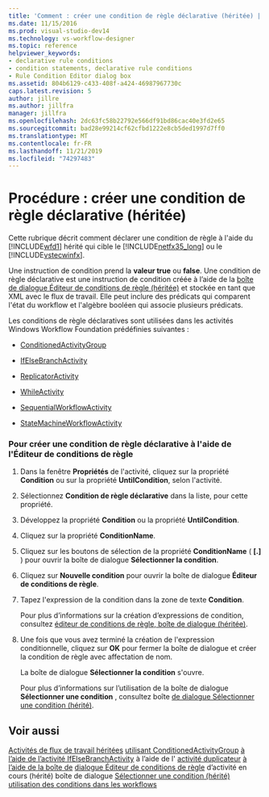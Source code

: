 ```yaml
---
title: 'Comment : créer une condition de règle déclarative (héritée) | Microsoft Docs'
ms.date: 11/15/2016
ms.prod: visual-studio-dev14
ms.technology: vs-workflow-designer
ms.topic: reference
helpviewer_keywords:
- declarative rule conditions
- condition statements, declarative rule conditions
- Rule Condition Editor dialog box
ms.assetid: 804b6129-c433-408f-a424-46987967730c
caps.latest.revision: 5
author: jillre
ms.author: jillfra
manager: jillfra
ms.openlocfilehash: 2dc63fc58b22792e566df91bd86cac40e3fd2e65
ms.sourcegitcommit: bad28e99214cf62cfbd1222e8cb5ded1997d7ff0
ms.translationtype: MT
ms.contentlocale: fr-FR
ms.lasthandoff: 11/21/2019
ms.locfileid: "74297483"
---
```

# <a name="how-to-create-a-declarative-rule-condition-legacy"></a>Procédure : créer une condition de règle déclarative (héritée)
Cette rubrique décrit comment déclarer une condition de règle à l'aide du [!INCLUDE[wfd1](../includes/wfd1-md.md)] hérité qui cible le [!INCLUDE[netfx35_long](../includes/netfx35-long-md.md)] ou le [!INCLUDE[vstecwinfx](../includes/vstecwinfx-md.md)].

 Une instruction de condition prend la **valeur true** ou **false**. Une condition de règle déclarative est une instruction de condition créée à l’aide de la [boîte de dialogue Éditeur de conditions de règle (héritée)](../workflow-designer/rule-condition-editor-dialog-box-legacy.md) et stockée en tant que XML avec le flux de travail. Elle peut inclure des prédicats qui comparent l'état du workflow et l'algèbre booléen qui associe plusieurs prédicats.

 Les conditions de règle déclaratives sont utilisées dans les activités Windows Workflow Foundation prédéfinies suivantes :

- [ConditionedActivityGroup](https://go.microsoft.com/fwlink?LinkID=65017)

- [IfElseBranchActivity](https://go.microsoft.com/fwlink?LinkID=65034)

- [ReplicatorActivity](https://go.microsoft.com/fwlink?LinkID=65039)

- [WhileActivity](https://go.microsoft.com/fwlink?LinkID=65049)

- [SequentialWorkflowActivity](https://go.microsoft.com/fwlink?LinkID=65040)

- [StateMachineWorkflowActivity](https://go.microsoft.com/fwlink?LinkID=65045)

### <a name="to-create-a-declarative-rule-condition-using-the-rule-condition-editor"></a>Pour créer une condition de règle déclarative à l'aide de l'Éditeur de conditions de règle

1. Dans la fenêtre **Propriétés** de l'activité, cliquez sur la propriété **Condition** ou sur la propriété **UntilCondition**, selon l'activité.

2. Sélectionnez **Condition de règle déclarative** dans la liste, pour cette propriété.

3. Développez la propriété **Condition** ou la propriété **UntilCondition**.

4. Cliquez sur la propriété **ConditionName**.

5. Cliquez sur les boutons de sélection de la propriété **ConditionName** ( **[.]** ) pour ouvrir la boîte de dialogue **Sélectionner la condition**.

6. Cliquez sur **Nouvelle condition** pour ouvrir la boîte de dialogue **Éditeur de conditions de règle**.

7. Tapez l'expression de la condition dans la zone de texte **Condition**.

     Pour plus d’informations sur la création d’expressions de condition, consultez [éditeur de conditions de règle, boîte de dialogue (héritée)](../workflow-designer/rule-condition-editor-dialog-box-legacy.md).

8. Une fois que vous avez terminé la création de l'expression conditionnelle, cliquez sur **OK** pour fermer la boîte de dialogue et créer la condition de règle avec affectation de nom.

     La boîte de dialogue **Sélectionner la condition** s'ouvre.

     Pour plus d’informations sur l’utilisation de la boîte de dialogue **Sélectionner une condition** , consultez boîte [de dialogue Sélectionner une condition (hérité)](../workflow-designer/select-condition-dialog-box-legacy.md).

## <a name="see-also"></a>Voir aussi
 [Activités de flux de travail héritées](../workflow-designer/legacy-workflow-activities.md) [utilisant ConditionedActivityGroup](https://go.microsoft.com/fwlink?LinkID=65066) [à l’aide de l’activité IfElseBranchActivity](https://go.microsoft.com/fwlink?LinkID=65075) à l’aide de l' [activité duplicateur](https://go.microsoft.com/fwlink?LinkID=65080) [à l’aide de la boîte de](https://go.microsoft.com/fwlink?LinkID=65091) [dialogue Éditeur de conditions de règle](../workflow-designer/rule-condition-editor-dialog-box-legacy.md) d’activité en cours (hérité) boîte de dialogue [Sélectionner une condition (hérité)](../workflow-designer/select-condition-dialog-box-legacy.md) [utilisation des conditions dans les workflows](https://go.microsoft.com/fwlink?LinkID=65009)